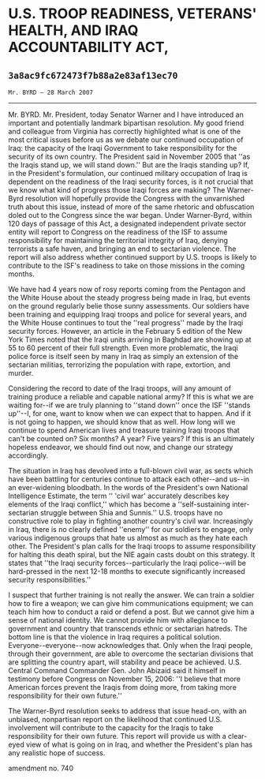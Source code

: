 # U.S. TROOP READINESS, VETERANS' HEALTH, AND IRAQ ACCOUNTABILITY ACT,
## `3a8ac9fc672473f7b88a2e83af13ec70`
`Mr. BYRD — 28 March 2007`

---


Mr. BYRD. Mr. President, today Senator Warner and I have introduced 
an important and potentially landmark bipartisan resolution. My good 
friend and colleague from Virginia has correctly highlighted what is 
one of the most critical issues before us as we debate our continued 
occupation of Iraq: the capacity of the Iraqi Government to take 
responsibility for the security of its own country. The President said 
in November 2005 that ''as the Iraqis stand up, we will stand down.'' 
But are the Iraqis standing up? If, in the President's formulation, our 
continued military occupation of Iraq is dependent on the readiness of 
the Iraqi security forces, is it not crucial that we know what kind of 
progress those Iraqi forces are making? The Warner-Byrd resolution will 
hopefully provide the Congress with the unvarnished truth about this 
issue, instead of more of the same rhetoric and obfuscation doled out 
to the Congress since the war began. Under Warner-Byrd, within 120 days 
of passage of this Act, a designated independent private sector entity 
will report to Congress on the readiness of the ISF to assume 
responsibility for maintaining the territorial integrity of Iraq, 
denying terrorists a safe haven, and bringing an end to sectarian 
violence. The report will also address whether continued support by 
U.S. troops is likely to contribute to the ISF's readiness to take on 
those missions in the coming months.

We have had 4 years now of rosy reports coming from the Pentagon and 
the White House about the steady progress being made in Iraq, but 
events on the ground regularly belie those sunny assessments. Our 
soldiers have been training and equipping Iraqi troops and police 
for several years, and the White House continues to tout the ''real 
progress'' made by the Iraqi security forces. However, an article in 
the February 5 edition of the New York Times noted that the Iraqi units 
arriving in Baghdad are showing up at 55 to 60 percent of their full 
strength. Even more problematic, the Iraqi police force is itself seen 
by many in Iraq as simply an extension of the sectarian militias, 
terrorizing the population with rape, extortion, and murder.


Considering the record to date of the Iraqi troops, will any amount 
of training produce a reliable and capable national army? If this is 
what we are waiting for--if we are truly planning to ''stand down'' 
once the ISF ''stands up''--I, for one, want to know when we can expect 
that to happen. And if it is not going to happen, we should know that 
as well. How long will we continue to spend American lives and treasure 
training Iraqi troops that can't be counted on? Six months? A year? 
Five years? If this is an ultimately hopeless endeavor, we should find 
out now, and change our strategy accordingly.

The situation in Iraq has devolved into a full-blown civil war, as 
sects which have been battling for centuries continue to attack each 
other--and us--in an ever-widening bloodbath. In the words of the 
President's own National Intelligence Estimate, the term '' 'civil war' 
accurately describes key elements of the Iraqi conflict,'' which has 
become a ''self-sustaining inter-sectarian struggle between Shia and 
Sunnis.'' U.S. troops have no constructive role to play in fighting 
another country's civil war. Increasingly in Iraq, there is no clearly 
defined ''enemy'' for our soldiers to engage, only various indigenous 
groups that hate us almost as much as they hate each other. The 
President's plan calls for the Iraqi troops to assume responsibility 
for halting this death spiral, but the NIE again casts doubt on this 
strategy. It states that ''the Iraqi security forces--particularly the 
Iraqi police--will be hard-pressed in the next 12-18 months to execute 
significantly increased security responsibilities.''

I suspect that further training is not really the answer. We can 
train a soldier how to fire a weapon; we can give him communications 
equipment; we can teach him how to conduct a raid or defend a post. But 
we cannot give him a sense of national identity. We cannot provide him 
with allegiance to government and country that transcends ethnic or 
sectarian hatreds. The bottom line is that the violence in Iraq 
requires a political solution. Everyone--everyone--now acknowledges 
that. Only when the Iraqi people, through their government, are able to 
overcome the sectarian divisions that are splitting the country apart, 
will stability and peace be achieved. U.S. Central Command Commander 
Gen. John Abizaid said it himself in testimony before Congress on 
November 15, 2006: ''I believe that more American forces prevent the 
Iraqis from doing more, from taking more responsibility for their own 
future.''

The Warner-Byrd resolution seeks to address that issue head-on, with 
an unbiased, nonpartisan report on the likelihood that continued U.S. 
involvement will contribute to the capacity for the Iraqis to take 
responsibility for their own future. This report will provide us with a 
clear-eyed view of what is going on in Iraq, and whether the 
President's plan has any realistic hope of success.















 amendment no. 740
